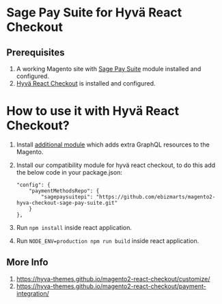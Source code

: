 # Sage Pay Suite for Hyvä React Checkout

## Prerequisites

1. A working Magento site with [Sage Pay Suite](https://ebizmarts-desk.zendesk.com/hc/en-us/articles/1260807409270-Installation-Guide-M2) module installed and configured.
2. [Hyvä React Checkout](https://github.com/hyva-themes/magento2-react-checkout) is installed and configured.

# How to use it with Hyvä React Checkout?

1. Install [additional module](https://ebizmarts-desk.zendesk.com/hc/en-us/articles/12938791027739-Additional-module-for-Sage-Pay-Suite-Hyv%C3%A4-Checkout) which adds extra GraphQL resources to the Magento.
2. Install our compatibility module for hyvä react checkout, to do this add the below code in your package.json:

    ```
    "config": {
        "paymentMethodsRepo": {
            "sagepaysuitepi": "https://github.com/ebizmarts/magento2-hyva-checkout-sage-pay-suite.git"
        }
    },
    ```
3. Run `npm install` inside react application.
4. Run `NODE_ENV=production npm run build` inside react application.

## More Info
1. https://hyva-themes.github.io/magento2-react-checkout/customize/
2. https://hyva-themes.github.io/magento2-react-checkout/payment-integration/
